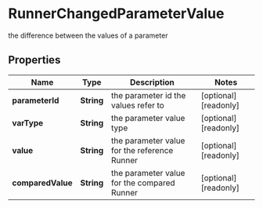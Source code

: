 

# RunnerChangedParameterValue

the difference between the values of a parameter

## Properties

| Name | Type | Description | Notes |
|------------ | ------------- | ------------- | -------------|
|**parameterId** | **String** | the parameter id the values refer to |  [optional] [readonly] |
|**varType** | **String** | the parameter value type |  [optional] [readonly] |
|**value** | **String** | the parameter value for the reference Runner |  [optional] [readonly] |
|**comparedValue** | **String** | the parameter value for the compared Runner |  [optional] [readonly] |



